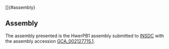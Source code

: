 []{#assembly}

Assembly
--------

The assembly presented is the HwerPB1 assembly submitted to
[INSDC](http://www.insdc.org) with the assembly accession
[GCA\_002127715.1](http://www.ebi.ac.uk/ena/data/view/GCA_002127715.1).
